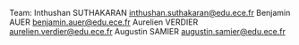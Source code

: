 Team:
Inthushan SUTHAKARAN inthushan.suthakaran@edu.ece.fr
Benjamin AUER benjamin.auer@edu.ece.fr
Aurelien VERDIER aurelien.verdier@edu.ece.fr
Augustin SAMIER augustin.samier@edu.ece.fr
